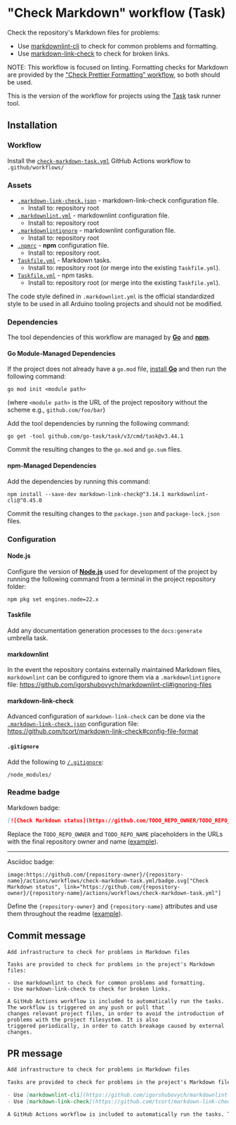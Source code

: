 # "Check Markdown" workflow (Task)

Check the repository's Markdown files for problems:

- Use [markdownlint-cli](https://github.com/igorshubovych/markdownlint-cli) to check for common problems and formatting.
- Use [markdown-link-check](https://github.com/tcort/markdown-link-check) to check for broken links.

NOTE: This workflow is focused on linting. Formatting checks for Markdown are provided by the ["Check Prettier Formatting" workflow](check-prettier-formatting-task.md), so both should be used.

This is the version of the workflow for projects using the [Task](https://taskfile.dev/#/) task runner tool.

## Installation

### Workflow

Install the [`check-markdown-task.yml`](check-markdown-task.yml) GitHub Actions workflow to `.github/workflows/`

### Assets

- [`.markdown-link-check.json`](assets/check-markdown/.markdown-link-check.json) - markdown-link-check configuration file.
  - Install to: repository root
- [`.markdownlint.yml`](assets/check-markdown/.markdownlint.yml) - markdownlint configuration file.
  - Install to: repository root
- [`.markdownlintignore`](assets/check-markdown/.markdownlintignore) - markdownlint configuration file.
  - Install to: repository root
- [`.npmrc`](assets/npm/.npmrc) - **npm** configuration file.
  - Install to: repository root.
- [`Taskfile.yml`](assets/check-markdown-task/Taskfile.yml) - Markdown tasks.
  - Install to: repository root (or merge into the existing `Taskfile.yml`).
- [`Taskfile.yml`](assets/npm-task/Taskfile.yml) - npm tasks.
  - Install to: repository root (or merge into the existing `Taskfile.yml`).

The code style defined in `.markdownlint.yml` is the official standardized style to be used in all Arduino tooling projects and should not be modified.

### Dependencies

The tool dependencies of this workflow are managed by [**Go**](https://go.dev/dl/) and [**npm**](https://www.npmjs.com/).

#### Go Module-Managed Dependencies

If the project does not already have a `go.mod` file, [install **Go**](https://go.dev/doc/install) and then run the following command:

```text
go mod init <module path>
```

(where `<module path>` is the URL of the project repository without the scheme e.g., `github.com/foo/bar`)

Add the tool dependencies by running the following command:

```text
go get -tool github.com/go-task/task/v3/cmd/task@v3.44.1
```

Commit the resulting changes to the `go.mod` and `go.sum` files.

#### npm-Managed Dependencies

Add the dependencies by running this command:

```text
npm install --save-dev markdown-link-check@^3.14.1 markdownlint-cli@^0.45.0
```

Commit the resulting changes to the `package.json` and `package-lock.json` files.

### Configuration

#### Node.js

Configure the version of [**Node.js**](https://nodejs.org) used for development of the project by running the following command from a terminal in the project repository folder:

```text
npm pkg set engines.node=22.x
```

#### Taskfile

Add any documentation generation processes to the `docs:generate` umbrella task.

#### markdownlint

In the event the repository contains externally maintained Markdown files, `markdownlint` can be configured to ignore them via a `.markdownlintignore` file:
https://github.com/igorshubovych/markdownlint-cli#ignoring-files

#### markdown-link-check

Advanced configuration of `markdown-link-check` can be done via the [`.markdown-link-check.json`](assets/check-markdown/.markdown-link-check.json) configuration file:
https://github.com/tcort/markdown-link-check#config-file-format

#### `.gitignore`

Add the following to [`/.gitignore`](https://git-scm.com/docs/gitignore):

```
/node_modules/
```

### Readme badge

Markdown badge:

```markdown
[![Check Markdown status](https://github.com/TODO_REPO_OWNER/TODO_REPO_NAME/actions/workflows/check-markdown-task.yml/badge.svg)](https://github.com/TODO_REPO_OWNER/TODO_REPO_NAME/actions/workflows/check-markdown-task.yml)
```

Replace the `TODO_REPO_OWNER` and `TODO_REPO_NAME` placeholders in the URLs with the final repository owner and name ([example](https://raw.githubusercontent.com/arduino-libraries/ArduinoIoTCloud/master/README.md)).

---

Asciidoc badge:

```adoc
image:https://github.com/{repository-owner}/{repository-name}/actions/workflows/check-markdown-task.yml/badge.svg["Check Markdown status", link="https://github.com/{repository-owner}/{repository-name}/actions/workflows/check-markdown-task.yml"]
```

Define the `{repository-owner}` and `{repository-name}` attributes and use them throughout the readme ([example](https://raw.githubusercontent.com/arduino-libraries/WiFiNINA/master/README.adoc)).

## Commit message

```
Add infrastructure to check for problems in Markdown files

Tasks are provided to check for problems in the project's Markdown files:

- Use markdownlint to check for common problems and formatting.
- Use markdown-link-check to check for broken links.

A GitHub Actions workflow is included to automatically run the tasks. The workflow is triggered on any push or pull that
changes relevant project files, in order to avoid the introduction of problems with the project filesystem. It is also
triggered periodically, in order to catch breakage caused by external changes.
```

## PR message

```markdown
Add infrastructure to check for problems in Markdown files

Tasks are provided to check for problems in the project's Markdown files:

- Use [markdownlint-cli](https://github.com/igorshubovych/markdownlint-cli) to check for common problems and formatting.
- Use [markdown-link-check](https://github.com/tcort/markdown-link-check) to check for broken links.

A GitHub Actions workflow is included to automatically run the tasks. The workflow is triggered on any push or pull that changes relevant project files, in order to avoid the introduction of problems with the project filesystem. It is also triggered periodically, in order to catch breakage caused by external changes.
```
